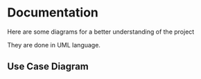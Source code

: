 # Documentation

Here are some diagrams for a better understanding of the project

They are done in UML language.


## Use Case Diagram
